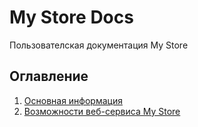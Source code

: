 # My Store Docs
Пользователская документация My Store

## Оглавление
1. [Основная информация](./info.md)
2. [Возможности веб-сервиса My Store](./main.md)
